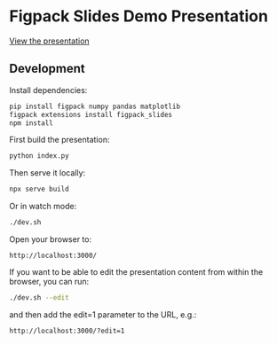 # Figpack Slides Demo Presentation

[View the presentation](https://magland.github.io/figpack-slides-demo-presentation/?slide=1)

## Development

Install dependencies:

```bash
pip install figpack numpy pandas matplotlib
figpack extensions install figpack_slides
npm install
```

First build the presentation:

```bash
python index.py
```

Then serve it locally:

```bash
npx serve build
```

Or in watch mode:

```bash
./dev.sh
```

Open your browser to:

```
http://localhost:3000/
```

If you want to be able to edit the presentation content from within the browser, you can run:

```bash
./dev.sh --edit
```

and then add the edit=1 parameter to the URL, e.g.:

```
http://localhost:3000/?edit=1
```
